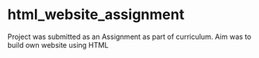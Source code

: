 # html_website_assignment

Project was submitted as an Assignment as part of curriculum.
Aim was to build own website using HTML
